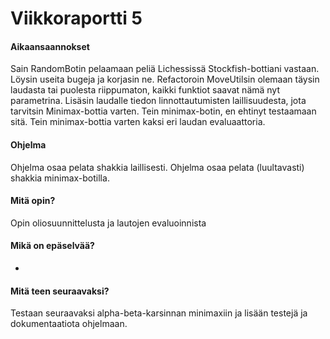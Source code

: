 # Viikkoraportti 5

#### Aikaansaannokset

Sain RandomBotin pelaamaan peliä Lichessissä Stockfish-bottiani vastaan. Löysin useita bugeja ja korjasin ne. Refactoroin MoveUtilsin olemaan täysin laudasta tai puolesta riippumaton, kaikki funktiot saavat nämä nyt parametrina. Lisäsin laudalle tiedon linnottautumisten laillisuudesta, jota tarvitsin Minimax-bottia varten. Tein minimax-botin, en ehtinyt testaamaan sitä. Tein minimax-bottia varten kaksi eri laudan evaluaattoria. 

#### Ohjelma

Ohjelma osaa pelata shakkia laillisesti. Ohjelma osaa pelata (luultavasti) shakkia minimax-botilla.

#### Mitä opin?

Opin oliosuunnittelusta ja lautojen evaluoinnista

#### Mikä on epäselvää?

-

#### Mitä teen seuraavaksi?

Testaan seuraavaksi alpha-beta-karsinnan minimaxiin ja lisään testejä ja dokumentaatiota ohjelmaan.